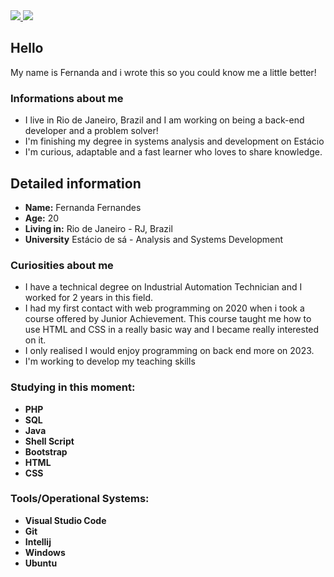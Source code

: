 
<div>

  <a target="_blank" href="https://www.linkedin.com/in/fernanda-fernandes-dev">
    <img src="https://img.shields.io/badge/LinkedIn-0077B5?style=for-the-badge&logo=linkedin&logoColor=white">
  </a>

  <a target="_blank" href="https://twitter.com/dev_fernanda">
    <img src="https://img.shields.io/badge/Twitter-1DA1F2?style=for-the-badge&logo=twitter&logoColor=white">
  </a>


</div>

## Hello 
My name is Fernanda and i wrote this so you could know me a little better! 

### Informations about me 
- I live in Rio de Janeiro, Brazil and I am working on being a back-end developer and a problem solver! 
- I'm finishing my degree in systems analysis and development on Estácio 
- I'm curious, adaptable and a fast learner who loves to share knowledge.

## Detailed information
- **Name:** Fernanda Fernandes 
- **Age:** 20
- **Living in:** Rio de Janeiro - RJ, Brazil
- **University** Estácio de sá - Analysis and Systems Development

### Curiosities about me 
- I have a technical degree on Industrial Automation Technician and I worked for 2 years in this field.
- I had my first contact with web programming on 2020 when i took a course offered by Junior Achievement. This course taught me how to use HTML and CSS in a really basic way and I became really interested on it. 
- I only realised I would enjoy programming on back end more on 2023. 
- I'm working to develop my teaching skills  

 
  
### Studying in this moment:
- **PHP**
- **SQL**
- **Java** 
- **Shell Script**
- **Bootstrap**
- **HTML**
- **CSS** 



 
### Tools/Operational Systems:
- **Visual Studio Code**
- **Git**
- **Intellij** 
- **Windows**
- **Ubuntu**    





